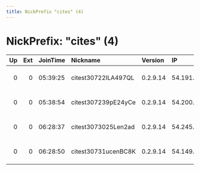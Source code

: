 ```yaml
---
title: NickPrefix "cites" (4)
---
```


# NickPrefix: "cites" (4)

|   Up |   Ext | JoinTime   | Nickname            | Version   | IP             | AS               | CC   |   ORp |   Dirp | OS    | Contact                |   eFamMembers |
|-----:|------:|:-----------|:--------------------|:----------|:---------------|:-----------------|:-----|------:|-------:|:------|:-----------------------|--------------:|
|    0 |     0 | 05:39:25   | citest30722ILA497QL | 0.2.9.14  | 54.191.179.139 | Amazon.com, Inc. | us   |  9001 |      0 | Linux | sysdevs at leap dot se |             1 |
|    0 |     0 | 05:38:54   | citest307239pE24yCe | 0.2.9.14  | 54.200.145.144 | Amazon.com, Inc. | us   |  9001 |      0 | Linux | sysdevs at leap dot se |             1 |
|    0 |     0 | 06:28:37   | citest3073025Len2ad | 0.2.9.14  | 54.245.63.204  | Amazon.com, Inc. | us   |  9001 |      0 | Linux | sysdevs at leap dot se |             1 |
|    0 |     0 | 06:28:50   | citest30731ucenBC8K | 0.2.9.14  | 54.149.21.142  | Amazon.com, Inc. | us   |  9001 |      0 | Linux | sysdevs at leap dot se |             1 |
